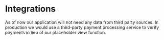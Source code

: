 # Integrations

As of now our application will not need any data from third party sources.
In production we would use a third-party payment processing service to verify payments in lieu of our placeholder view function.